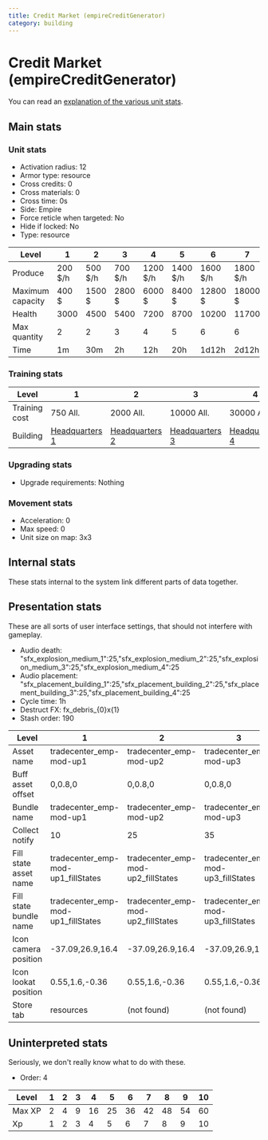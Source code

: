 ```yaml
---
title: Credit Market (empireCreditGenerator)
category: building
---
```


# Credit Market (empireCreditGenerator)

You can read an [explanation  of the various unit stats](unitexplained.md).

## Main stats

### Unit stats

  * Activation radius: 12
  * Armor type: resource
  * Cross credits: 0
  * Cross materials: 0
  * Cross time: 0s
  * Side: Empire
  * Force reticle when targeted: No
  * Hide if locked: No
  * Type: resource

|Level           |1      |2      |3      |4       |5       |6       |7       |8       |9       |10      |
|----------------|-------|-------|-------|--------|--------|--------|--------|--------|--------|--------|
|Produce         |200 $/h|500 $/h|700 $/h|1200 $/h|1400 $/h|1600 $/h|1800 $/h|2000 $/h|2200 $/h|2500 $/h|
|Maximum capacity|400 $  |1500 $ |2800 $ |6000 $  |8400 $  |12800 $ |18000 $ |24000 $ |52800 $ |120000 $|
|Health          |3000   |4500   |5400   |7200    |8700    |10200   |11700   |13200   |14700   |16200   |
|Max quantity    |2      |2      |3      |4       |5       |6       |6       |6       |6       |6       |
|Time            |1m     |30m    |2h     |12h     |20h     |1d12h   |2d12h   |4d      |6d      |1w3d    |


### Training stats

|Level        |1                              |2                              |3                              |4                              |5                              |6                              |7                              |8                              |9                              |10                              |
|-------------|-------------------------------|-------------------------------|-------------------------------|-------------------------------|-------------------------------|-------------------------------|-------------------------------|-------------------------------|-------------------------------|--------------------------------|
|Training cost|750 All.                       |2000 All.                      |10000 All.                     |30000 All.                     |60000 All.                     |175000 All.                    |350000 All.                    |750000 All.                    |2000000 All.                   |3500000 All.                    |
|Building     |[Headquarters 1](empireHQ.html)|[Headquarters 2](empireHQ.html)|[Headquarters 3](empireHQ.html)|[Headquarters 4](empireHQ.html)|[Headquarters 5](empireHQ.html)|[Headquarters 6](empireHQ.html)|[Headquarters 7](empireHQ.html)|[Headquarters 8](empireHQ.html)|[Headquarters 9](empireHQ.html)|[Headquarters 10](empireHQ.html)|


### Upgrading stats

  * Upgrade requirements: Nothing

### Movement stats

  * Acceleration: 0
  * Max speed: 0
  * Unit size on map: 3x3

## Internal stats

These stats internal to the system link different parts of data together.


## Presentation stats

These are all sorts of user interface settings, that should not interfere with gameplay.

  * Audio death: "sfx_explosion_medium_1":25,"sfx_explosion_medium_2":25,"sfx_explosion_medium_3":25,"sfx_explosion_medium_4":25
  * Audio placement: "sfx_placement_building_1":25,"sfx_placement_building_2":25,"sfx_placement_building_3":25,"sfx_placement_building_4":25
  * Cycle time: 1h
  * Destruct FX: fx_debris_{0}x{1}
  * Stash order: 190

|Level                 |1                                 |2                                 |3                                 |4                                 |5                                 |6                                 |7                                 |8                                 |9                                 |10                                |
|----------------------|----------------------------------|----------------------------------|----------------------------------|----------------------------------|----------------------------------|----------------------------------|----------------------------------|----------------------------------|----------------------------------|----------------------------------|
|Asset name            |tradecenter_emp-mod-up1           |tradecenter_emp-mod-up2           |tradecenter_emp-mod-up3           |tradecenter_emp-mod-up4           |tradecenter_emp-mod-up5           |tradecenter_emp-mod-up6           |tradecenter_emp-mod-up7           |tradecenter_emp-mod-up8           |tradecenter_emp-mod-up8           |tradecenter_emp-mod-up8           |
|Buff asset offset     |0,0.8,0                           |0,0.8,0                           |0,0.8,0                           |0,0.8,0                           |-1.2,0.6,-1.2                     |-1.2,0.6,-1.2                     |-1.6,0.6,-1.6                     |-1.6,0.6,-1.6                     |-1.6,0.6,-1.6                     |-1.6,0.6,-1.6                     |
|Bundle name           |tradecenter_emp-mod-up1           |tradecenter_emp-mod-up2           |tradecenter_emp-mod-up3           |tradecenter_emp-mod-up4           |tradecenter_emp-mod-up5           |tradecenter_emp-mod-up6           |tradecenter_emp-mod-up7           |tradecenter_emp-mod-up8           |tradecenter_emp-mod-up8           |tradecenter_emp-mod-up8           |
|Collect notify        |10                                |25                                |35                                |60                                |70                                |80                                |90                                |100                               |110                               |125                               |
|Fill state asset name |tradecenter_emp-mod-up1_fillStates|tradecenter_emp-mod-up2_fillStates|tradecenter_emp-mod-up3_fillStates|tradecenter_emp-mod-up4_fillStates|tradecenter_emp-mod-up5_fillStates|tradecenter_emp-mod-up6_fillStates|tradecenter_emp-mod-up6_fillStates|tradecenter_emp-mod-up6_fillStates|tradecenter_emp-mod-up6_fillStates|tradecenter_emp-mod-up6_fillStates|
|Fill state bundle name|tradecenter_emp-mod-up1_fillStates|tradecenter_emp-mod-up2_fillStates|tradecenter_emp-mod-up3_fillStates|tradecenter_emp-mod-up4_fillStates|tradecenter_emp-mod-up5_fillStates|tradecenter_emp-mod-up6_fillStates|tradecenter_emp-mod-up6_fillStates|tradecenter_emp-mod-up6_fillStates|tradecenter_emp-mod-up6_fillStates|tradecenter_emp-mod-up6_fillStates|
|Icon camera position  |-37.09,26.9,16.4                  |-37.09,26.9,16.4                  |-37.09,26.9,16.4                  |-43.75,31.36,19.3                 |-43.75,31.36,19.3                 |-43.75,31.36,19.3                 |-47.05,30.01,16.18                |-47.05,30.01,16.18                |-47.05,30.01,16.18                |-47.05,30.01,16.18                |
|Icon lookat position  |0.55,1.6,-0.36                    |0.55,1.6,-0.36                    |0.55,1.6,-0.36                    |0.52,1.62,-0.41                   |0.52,1.62,-0.41                   |0.52,1.62,-0.41                   |0.37,1.54,-0.73                   |0.37,1.54,-0.73                   |0.37,1.54,-0.73                   |0.37,1.54,-0.73                   |
|Store tab             |resources                         |(not found)                       |(not found)                       |(not found)                       |(not found)                       |(not found)                       |(not found)                       |(not found)                       |(not found)                       |(not found)                       |


## Uninterpreted stats

Seriously, we don't really know what to do with these.

  * Order: 4

|Level |1|2|3|4 |5 |6 |7 |8 |9 |10|
|------|-|-|-|--|--|--|--|--|--|--|
|Max XP|2|4|9|16|25|36|42|48|54|60|
|Xp    |1|2|3|4 |5 |6 |7 |8 |9 |10|


